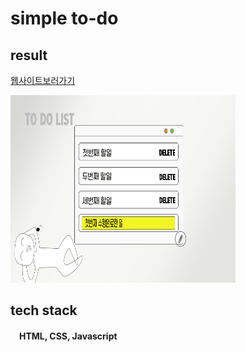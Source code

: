 # simple to-do


## result
<a href="https://parkgain.github.io/simple_to_do/">웹사이트보러가기</a>

<img src="./todolist.jpg" title="이미지예시" width="360px" height="300px" />

## tech stack
<h4>&emsp;HTML, CSS, Javascript</h4>



